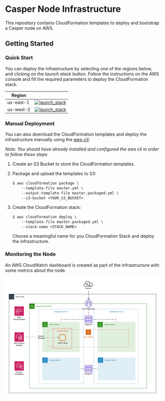# Casper Node Infrastructure

This repository contains CloudFormation templates to deploy and bootstrap a Casper node on AWS.

## Getting Started

### Quick Start

You can deploy the infrastructure by selecting one of the regions below, and clicking on the *launch stack* button. Follow the instructions on the AWS console and fill the required parameters to deploy the CloudFormation stack.

|Region||
|-|-|
| us-east-1 | [![launch_stack](https://s3.amazonaws.com/cloudformation-examples/cloudformation-launch-stack.png)](https://console.aws.amazon.com/cloudformation/home#/stacks/new?stackName=casper-node&templateURL=https://s3.us-west-2.amazonaws.com/nclouds-static-assets/casper-node.yml&region=us-west-2) |
| us-west-2 | [![launch_stack](https://s3.amazonaws.com/cloudformation-examples/cloudformation-launch-stack.png)](https://console.aws.amazon.com/cloudformation/home#/stacks/new?stackName=casper-node&templateURL=https://s3.us-west-2.amazonaws.com/nclouds-static-assets/casper-node.yml&region=us-west-2) |

### Manual Deployment

You can also download the CloudFormation templates and deploy the infrastructure manually using the *[aws-cli](https://aws.amazon.com/cli/)*:

*Note: You should have already installed and configured the aws cli in order to follow these steps*

1. Create an S3 Bucket to store the CloudFormation templates.
2. Package and upload the templates to S3:

    ```console
    $ aws cloudformation package \
        --template-file master.yml \
        --output-template-file master.packaged.yml \
        --s3-bucket <YOUR_S3_BUCKET>
    ```

3. Create the CloudFormation stack:

    ```console
    $ aws cloudformation deploy \
        --template-file master.packaged.yml \
        --stack-name <STACK_NAME>   
    ```

    Choose a meaningful name for you CloudFormation Stack and deploy the infrastructure.

### Monitoring the Node

An AWS CloudWatch dashboard is created as part of the infrastructure with some metrics about the node.





![casper](images/casper.png)